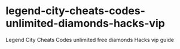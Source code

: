 # legend-city-cheats-codes-unlimited-diamonds-hacks-vip
Legend City Cheats Codes unlimited free diamonds Hacks vip guide
